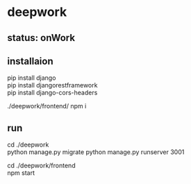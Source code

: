 # deepwork

## status: onWork

## installaion

pip install django  
pip install djangorestframework  
pip install django-cors-headers  

./deepwork/frontend/ npm i  

## run

cd ./deepwork  
python manage.py migrate
python manage.py runserver 3001  
  
cd ./deepwork/frontend  
npm start  
